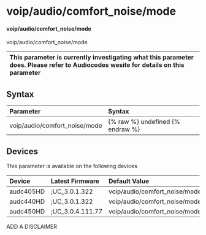 ﻿---
description: voip/audio/comfort_noise/mode
search: false
---

# voip/audio/comfort_noise/mode

#### voip/audio/comfort_noise/mode

voip/audio/comfort_noise/mode


| This parameter is currently investigating what this parameter does. Please refer to Audiocodes wesite for details on this parameter | 
| :--- |

## Syntax
| Parameter | Syntax |
| :--- | :--- |
|voip/audio/comfort_noise/mode | {% raw %} undefined {% endraw %}|

## Devices
This parameter is available on the following devices

| Device | Latest Firmware | Default Value |
|:---|:---|:---|
| audc405HD | ;UC_3.0.1.322 | voip/audio/comfort_noise/mode=NONE 
| audc440HD | ;UC_3.0.1.322 | voip/audio/comfort_noise/mode=NONE 
| audc450HD | ;UC_3.0.4.111.77 | voip/audio/comfort_noise/mode=NONE 

ADD A DISCLAIMER
